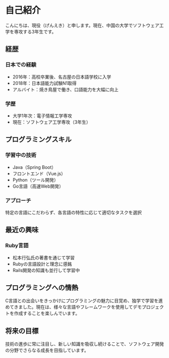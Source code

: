 # 自己紹介

こんにちは、現役（げんえき）と申します。現在、中国の大学でソフトウェア工学を専攻する3年生です。

## 経歴

### 日本での経験
- 2016年：高校卒業後、名古屋の日本語学校に入学
- 2018年：日本語能力試験N1取得
- アルバイト：焼き鳥屋で働き、口語能力を大幅に向上

### 学歴
- 大学1年次：電子情報工学専攻
- 現在：ソフトウェア工学専攻（3年生）

## プログラミングスキル

### 学習中の技術
- Java（Spring Boot）
- フロントエンド（Vue.js）
- Python（ツール開発）
- Go言語（高速Web開発）

### アプローチ
特定の言語にこだわらず、各言語の特性に応じて適切なタスクを選択

## 最近の興味

### Ruby言語
- 松本行弘氏の著書を通じて学習
- Rubyの言語設計と理念に感銘
- Rails開発の知識も並行して学習中

## プログラミングへの情熱

C言語との出会いをきっかけにプログラミングの魅力に目覚め、独学で学習を進めてきました。現在は、様々な言語やフレームワークを使用してデモプロジェクトを作成することを楽しんでいます。

## 将来の目標

技術の進歩に常に注目し、新しい知識を吸収し続けることで、ソフトウェア開発の分野でさらなる成長を目指しています。